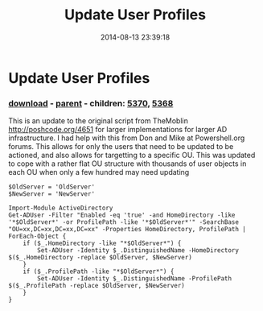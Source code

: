 ﻿---
pid:            5367
poster:         xspader
title:          Update User Profiles
date:           2014-08-13 23:39:18
format:         posh
parent:         5366
parent:         5366
children:       5370,5368
---

# Update User Profiles

### [download](5367.ps1) - [parent](5366.md) - children: [5370](5370.md), [5368](5368.md)

This is an update to the original script from TheMoblin http://poshcode.org/4651 for larger implementations for larger AD infrastructure. I had help with this from Don and Mike at Powershell.org forums.
This allows for only the users that need to be updated to be actioned, and also allows for targetting to a specific OU. This was updated to cope with a rather flat OU structure with thousands of user objects in each OU when only a few hundred may need updating


```posh
$OldServer = 'OldServer'
$NewServer = 'NewServer'
 
Import-Module ActiveDirectory
Get-ADUser -Filter "Enabled -eq 'true' -and HomeDirectory -like '*$OldServer*' -or ProfilePath -like '*$OldServer*'" -SearchBase "OU=xx,DC=xx,DC=xx,DC=xx" -Properties HomeDirectory, ProfilePath |
ForEach-Object {
    if ($_.HomeDirectory -like "*$OldServer*") {
        Set-ADUser -Identity $_.DistinguishedName -HomeDirectory $($_.HomeDirectory -replace $OldServer, $NewServer)
    }
    if ($_.ProfilePath -like "*$OldServer*") {
        Set-ADUser -Identity $_.DistinguishedName -ProfilePath $($_.ProfilePath -replace $OldServer, $NewServer)
    }
}
```
